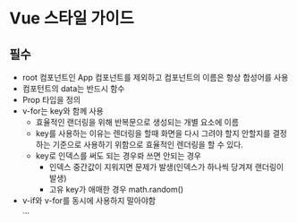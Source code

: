 # Vue 스타일 가이드
## 필수
* root 컴포넌트인 App 컴포넌트를 제외하고 컴포넌트의 이름은 항상 합성어를 사용
* 컴포턴트의 data는 반드시 함수
* Prop 타입을 정의
* v-for는 key와 함께 사용
  * 효율적인 랜더링을 위해 반복문으로 생성되는 개별 요소에 이름
  * key를 사용하는 이유는 렌더링을 할때 화면을 다시 그려야 할지 안할지를 결정하는 기준으로 사용하기 위함으로 효율적인 렌더링을 할 수 있다.
  * key로 인덱스를 써도 되는 경우롸 쓰면 안되는 경우
    * 인덱스 중간값이 지워지면 문제가 발생(인덱스가 하나씩 당겨져 랜더링이 발생)
    * 고유 key가 애매한 경우 math.random()
* v-if와 v-for를 동시에 사용하지 말아야함  
...
